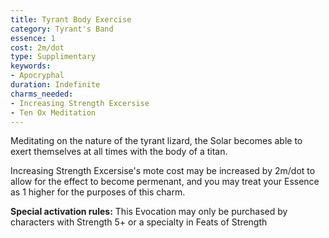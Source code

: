```yaml
---
title: Tyrant Body Exercise
category: Tyrant's Band
essence: 1
cost: 2m/dot
type: Supplimentary
keywords:
- Apocryphal
duration: Indefinite
charms_needed:
- Increasing Strength Excersise
- Ten Ox Meditation
---
```


Meditating on the nature of the tyrant lizard, the Solar becomes able to exert themselves at all times with the body of a titan.

Increasing Strength Excersise's mote cost may be increased by 2m/dot to allow for the effect to become permenant, and you may treat your Essence as 1 higher for the purposes of this charm.

**Special activation rules:** This Evocation may only be purchased by characters with Strength 5+ or a specialty in Feats of Strength
